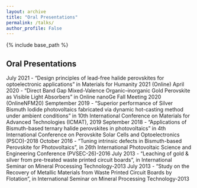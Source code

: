 ```yaml
---
layout: archive
title: "Oral Presentations"
permalink: /talks/
author_profile: False
---
```


{% include base_path %}
<h2> Oral Presentations </h2>
July 2021 - “Design principles of lead-free halide perovskites for optoelectronic applications” in Materials for Humanity 2021 (Online)
April 2020 - “Direct Band Gap Mixed-Valence Organic–inorganic Gold Perovskite as Visible Light Absorbers” in Online nanoGe Fall Meeting 2020 (OnlineNFM20)
Semptember 2019 - “Superior performance of Silver Bismuth Iodide photovoltaics fabricated via dynamic hot-casting method under ambient conditions” in 10th International Conference on Materials for Advanced Technologies (ICMAT), 2019 
September 2018 - “Applications of Bismuth-based ternary halide perovskites in photovoltaics” in 4th International Conference on Perovskite Solar Cells and Optoelectronics (PSCO)-2018 
October 2016 - “Tuning intrinsic defects in Bismuth-based Perovskite for Photovoltaics”, in 26th International Photovoltaic Science and Engineering Conference (PVSEC-26)-2016
July 2013 - “Leaching of gold & silver from pre-treated waste printed circuit boards”, in International Seminar on Mineral Processing Technology-2013 
July 2013 - “Study on the Recovery of Metallic Materials from Waste Printed Circuit Boards by Flotation”, in International Seminar on Mineral Processing Technology-2013 
